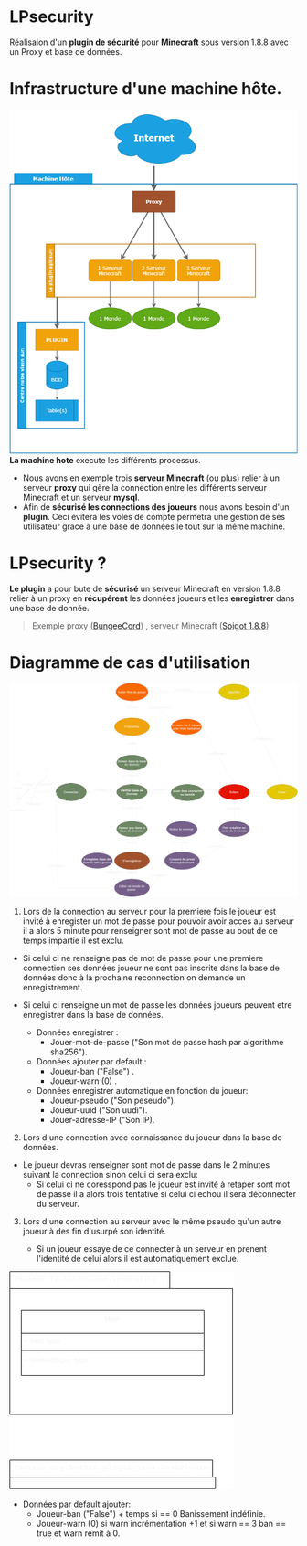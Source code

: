# LPsecurity 
Réalisaion d'un **plugin de sécurité** pour **Minecraft** sous version 1.8.8 avec un Proxy et base de données.


# Infrastructure d'une machine hôte.

![Diagramme de l'infrastructure hôte](doc/DiagInfrastructure.drawio.png)
**La machine hote** execute les différents processus. 
- Nous avons en exemple trois **serveur Minecraft** (ou plus) relier à un serveur **proxy** qui gère la connection entre les différents serveur Minecraft et  un serveur **mysql**.
- Afin de **sécurisé les connections des joueurs** nous avons besoin d'un **plugin**. Ceci évitera les voles de compte permetra une gestion de ses utilisateur grace à une base de données le tout sur la même machine.

# LPsecurity ?

**Le plugin** a pour bute de **sécurisé** un serveur Minecraft en version 1.8.8 relier à un proxy en **récupérent** les données joueurs et les **enregistrer** dans une base de donnée.
> Exemple proxy ([BungeeCord](https://www.spigotmc.org/wiki/bungeecord/))
, serveur Minecraft ([Spigot 1.8.8](https://www.spigotmc.org))

 

# Diagramme de cas d'utilisation

![Diagramme de cas d'utilisation](doc/DiagCasUtilisation.drawio.png)


1. Lors de la connection au serveur pour la premiere fois le joueur est invité à enregister un mot de passe pour pouvoir avoir acces au serveur il a alors 5 minute pour renseigner sont mot de passe au bout de ce temps impartie il est exclu.

- Si celui ci ne renseigne pas de mot de passe pour une premiere connection ses données joueur ne sont pas inscrite dans la base de données donc à la prochaine reconnection on demande un enregistrement.

- Si celui ci renseigne un mot de passe les données joueurs peuvent etre enregistrer dans la base de données.
	- Données enregistrer : 
		-  	Jouer-mot-de-passe ("Son mot de passe hash par algorithme sha256").
	- Données ajouter par default :
		- 	Joueur-ban ("False") .
		- 	Joueur-warn (0) . 
	- Données enregistrer automatique en fonction du joueur:
		-	Joueur-pseudo ("Son peseudo").
		-   Joueur-uuid ("Son uudi").
		- 	Jouer-adresse-IP ("Son IP).

2. Lors d'une connection avec connaissance du joueur dans la base de données.

- Le joueur devras renseigner sont mot de passe dans le 2 minutes suivant la connection sinon celui ci sera exclu:
	- Si celui ci ne coresspond pas le joueur est invité à retaper sont mot de passe il a alors trois tentative si celui ci echou il sera déconnecter du serveur.

3. Lors d'une connection au serveur avec le même pseudo qu'un autre joueur à des fin d'usurpé son identité.

	- Si un joueur essaye de ce connecter à un serveur en prenent l'identité de celui alors il est automatiquement exclue.




![Diagramme de Class](doc/DiagClass-LPsecurity.drawio.png)


- Données par default ajouter:
	- 	Joueur-ban ("False") + temps si == 0 Banissement indéfinie.
	- 	Joueur-warn (0) si warn incrémentation +1 et si warn == 3 ban == true et warn remit à 0. 
